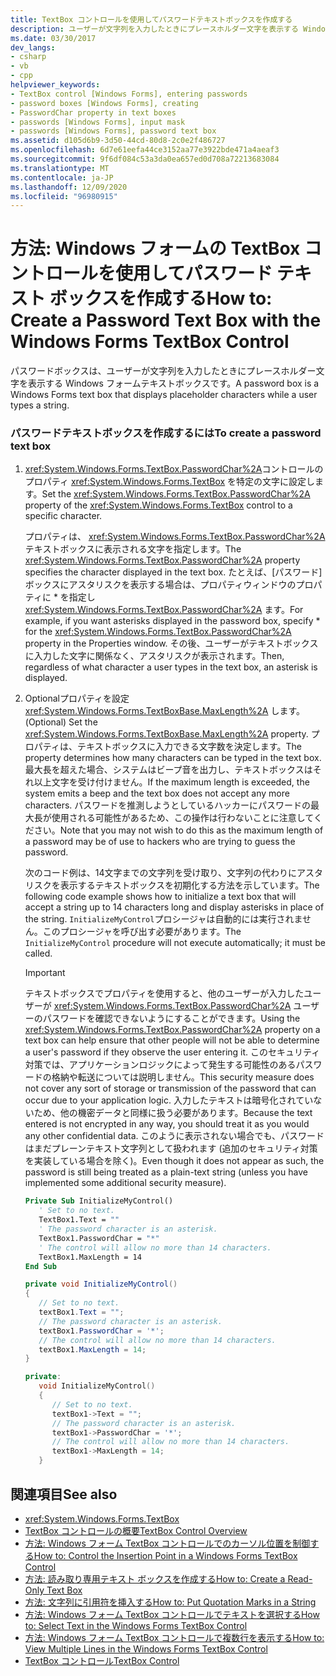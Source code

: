 ```yaml
---
title: TextBox コントロールを使用してパスワードテキストボックスを作成する
description: ユーザーが文字列を入力したときにプレースホルダー文字を表示する Windows フォームテキストを指定する方法について説明します。
ms.date: 03/30/2017
dev_langs:
- csharp
- vb
- cpp
helpviewer_keywords:
- TextBox control [Windows Forms], entering passwords
- password boxes [Windows Forms], creating
- PasswordChar property in text boxes
- passwords [Windows Forms], input mask
- passwords [Windows Forms], password text box
ms.assetid: d105d6b9-3d50-44cd-80d8-2c0e2f486727
ms.openlocfilehash: 6d7e61eefa44ce3152aa77e3922bde471a4aeaf3
ms.sourcegitcommit: 9f6df084c53a3da0ea657ed0d708a72213683084
ms.translationtype: MT
ms.contentlocale: ja-JP
ms.lasthandoff: 12/09/2020
ms.locfileid: "96980915"
---
```

# <a name="how-to-create-a-password-text-box-with-the-windows-forms-textbox-control"></a><span data-ttu-id="a55b8-103">方法: Windows フォームの TextBox コントロールを使用してパスワード テキスト ボックスを作成する</span><span class="sxs-lookup"><span data-stu-id="a55b8-103">How to: Create a Password Text Box with the Windows Forms TextBox Control</span></span>

<span data-ttu-id="a55b8-104">パスワードボックスは、ユーザーが文字列を入力したときにプレースホルダー文字を表示する Windows フォームテキストボックスです。</span><span class="sxs-lookup"><span data-stu-id="a55b8-104">A password box is a Windows Forms text box that displays placeholder characters while a user types a string.</span></span>

### <a name="to-create-a-password-text-box"></a><span data-ttu-id="a55b8-105">パスワードテキストボックスを作成するには</span><span class="sxs-lookup"><span data-stu-id="a55b8-105">To create a password text box</span></span>

1. <span data-ttu-id="a55b8-106"><xref:System.Windows.Forms.TextBox.PasswordChar%2A>コントロールのプロパティ <xref:System.Windows.Forms.TextBox> を特定の文字に設定します。</span><span class="sxs-lookup"><span data-stu-id="a55b8-106">Set the <xref:System.Windows.Forms.TextBox.PasswordChar%2A> property of the <xref:System.Windows.Forms.TextBox> control to a specific character.</span></span>

    <span data-ttu-id="a55b8-107">プロパティは、 <xref:System.Windows.Forms.TextBox.PasswordChar%2A> テキストボックスに表示される文字を指定します。</span><span class="sxs-lookup"><span data-stu-id="a55b8-107">The <xref:System.Windows.Forms.TextBox.PasswordChar%2A> property specifies the character displayed in the text box.</span></span> <span data-ttu-id="a55b8-108">たとえば、[パスワード] ボックスにアスタリスクを表示する場合は、プロパティウィンドウのプロパティに \* を指定し <xref:System.Windows.Forms.TextBox.PasswordChar%2A> ます。</span><span class="sxs-lookup"><span data-stu-id="a55b8-108">For example, if you want asterisks displayed in the password box, specify \* for the <xref:System.Windows.Forms.TextBox.PasswordChar%2A> property in the Properties window.</span></span> <span data-ttu-id="a55b8-109">その後、ユーザーがテキストボックスに入力した文字に関係なく、アスタリスクが表示されます。</span><span class="sxs-lookup"><span data-stu-id="a55b8-109">Then, regardless of what character a user types in the text box, an asterisk is displayed.</span></span>

2. <span data-ttu-id="a55b8-110">Optionalプロパティを設定 <xref:System.Windows.Forms.TextBoxBase.MaxLength%2A> します。</span><span class="sxs-lookup"><span data-stu-id="a55b8-110">(Optional) Set the <xref:System.Windows.Forms.TextBoxBase.MaxLength%2A> property.</span></span> <span data-ttu-id="a55b8-111">プロパティは、テキストボックスに入力できる文字数を決定します。</span><span class="sxs-lookup"><span data-stu-id="a55b8-111">The property determines how many characters can be typed in the text box.</span></span> <span data-ttu-id="a55b8-112">最大長を超えた場合、システムはビープ音を出力し、テキストボックスはそれ以上文字を受け付けません。</span><span class="sxs-lookup"><span data-stu-id="a55b8-112">If the maximum length is exceeded, the system emits a beep and the text box does not accept any more characters.</span></span> <span data-ttu-id="a55b8-113">パスワードを推測しようとしているハッカーにパスワードの最大長が使用される可能性があるため、この操作は行わないことに注意してください。</span><span class="sxs-lookup"><span data-stu-id="a55b8-113">Note that you may not wish to do this as the maximum length of a password may be of use to hackers who are trying to guess the password.</span></span>

    <span data-ttu-id="a55b8-114">次のコード例は、14文字までの文字列を受け取り、文字列の代わりにアスタリスクを表示するテキストボックスを初期化する方法を示しています。</span><span class="sxs-lookup"><span data-stu-id="a55b8-114">The following code example shows how to initialize a text box that will accept a string up to 14 characters long and display asterisks in place of the string.</span></span> <span data-ttu-id="a55b8-115">`InitializeMyControl`プロシージャは自動的には実行されません。このプロシージャを呼び出す必要があります。</span><span class="sxs-lookup"><span data-stu-id="a55b8-115">The `InitializeMyControl` procedure will not execute automatically; it must be called.</span></span>

    > [!IMPORTANT]
    > <span data-ttu-id="a55b8-116">テキストボックスでプロパティを使用すると、他のユーザーが入力したユーザーが <xref:System.Windows.Forms.TextBox.PasswordChar%2A> ユーザーのパスワードを確認できないようにすることができます。</span><span class="sxs-lookup"><span data-stu-id="a55b8-116">Using the <xref:System.Windows.Forms.TextBox.PasswordChar%2A> property on a text box can help ensure that other people will not be able to determine a user's password if they observe the user entering it.</span></span> <span data-ttu-id="a55b8-117">このセキュリティ対策では、アプリケーションロジックによって発生する可能性のあるパスワードの格納や転送については説明しません。</span><span class="sxs-lookup"><span data-stu-id="a55b8-117">This security measure does not cover any sort of storage or transmission of the password that can occur due to your application logic.</span></span> <span data-ttu-id="a55b8-118">入力したテキストは暗号化されていないため、他の機密データと同様に扱う必要があります。</span><span class="sxs-lookup"><span data-stu-id="a55b8-118">Because the text entered is not encrypted in any way, you should treat it as you would any other confidential data.</span></span> <span data-ttu-id="a55b8-119">このように表示されない場合でも、パスワードはまだプレーンテキスト文字列として扱われます (追加のセキュリティ対策を実装している場合を除く)。</span><span class="sxs-lookup"><span data-stu-id="a55b8-119">Even though it does not appear as such, the password is still being treated as a plain-text string (unless you have implemented some additional security measure).</span></span>

    ```vb
    Private Sub InitializeMyControl()
       ' Set to no text.
       TextBox1.Text = ""
       ' The password character is an asterisk.
       TextBox1.PasswordChar = "*"
       ' The control will allow no more than 14 characters.
       TextBox1.MaxLength = 14
    End Sub
    ```

    ```csharp
    private void InitializeMyControl()
    {
       // Set to no text.
       textBox1.Text = "";
       // The password character is an asterisk.
       textBox1.PasswordChar = '*';
       // The control will allow no more than 14 characters.
       textBox1.MaxLength = 14;
    }
    ```

    ```cpp
    private:
       void InitializeMyControl()
       {
          // Set to no text.
          textBox1->Text = "";
          // The password character is an asterisk.
          textBox1->PasswordChar = '*';
          // The control will allow no more than 14 characters.
          textBox1->MaxLength = 14;
       }
    ```

## <a name="see-also"></a><span data-ttu-id="a55b8-120">関連項目</span><span class="sxs-lookup"><span data-stu-id="a55b8-120">See also</span></span>

- <xref:System.Windows.Forms.TextBox>
- [<span data-ttu-id="a55b8-121">TextBox コントロールの概要</span><span class="sxs-lookup"><span data-stu-id="a55b8-121">TextBox Control Overview</span></span>](textbox-control-overview-windows-forms.md)
- [<span data-ttu-id="a55b8-122">方法: Windows フォーム TextBox コントロールでのカーソル位置を制御する</span><span class="sxs-lookup"><span data-stu-id="a55b8-122">How to: Control the Insertion Point in a Windows Forms TextBox Control</span></span>](how-to-control-the-insertion-point-in-a-windows-forms-textbox-control.md)
- [<span data-ttu-id="a55b8-123">方法: 読み取り専用テキスト ボックスを作成する</span><span class="sxs-lookup"><span data-stu-id="a55b8-123">How to: Create a Read-Only Text Box</span></span>](how-to-create-a-read-only-text-box-windows-forms.md)
- [<span data-ttu-id="a55b8-124">方法: 文字列に引用符を挿入する</span><span class="sxs-lookup"><span data-stu-id="a55b8-124">How to: Put Quotation Marks in a String</span></span>](how-to-put-quotation-marks-in-a-string-windows-forms.md)
- [<span data-ttu-id="a55b8-125">方法: Windows フォーム TextBox コントロールでテキストを選択する</span><span class="sxs-lookup"><span data-stu-id="a55b8-125">How to: Select Text in the Windows Forms TextBox Control</span></span>](how-to-select-text-in-the-windows-forms-textbox-control.md)
- [<span data-ttu-id="a55b8-126">方法: Windows フォーム TextBox コントロールで複数行を表示する</span><span class="sxs-lookup"><span data-stu-id="a55b8-126">How to: View Multiple Lines in the Windows Forms TextBox Control</span></span>](how-to-view-multiple-lines-in-the-windows-forms-textbox-control.md)
- [<span data-ttu-id="a55b8-127">TextBox コントロール</span><span class="sxs-lookup"><span data-stu-id="a55b8-127">TextBox Control</span></span>](textbox-control-windows-forms.md)

